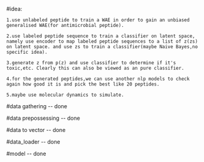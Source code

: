 #idea:

    1.use unlabeled peptide to train a WAE in order to gain an unbiased generalised WAE(for antimicrobial peptide).
    
    2.use labeled peptide sequence to train a classifier on latent space, namely use encoder to map labeled peptide sequences to a list of z(zs) on latent space. and use zs to train a classifier(maybe Naive Bayes,no specific idea).
    
    3.generate z from p(z) and use classifier to determine if it's toxic,etc. Clearly this can also be viewed as an pure classifier.
    
    4.for the generated peptides,we can use another nlp models to check again how good it is and pick the best like 20 peptides.
    
    5.maybe use molecular dynamics to simulate.

#data gathering -- done

#data prepossessing -- done

#data to vector -- done

#data_loader -- done

#model -- done

